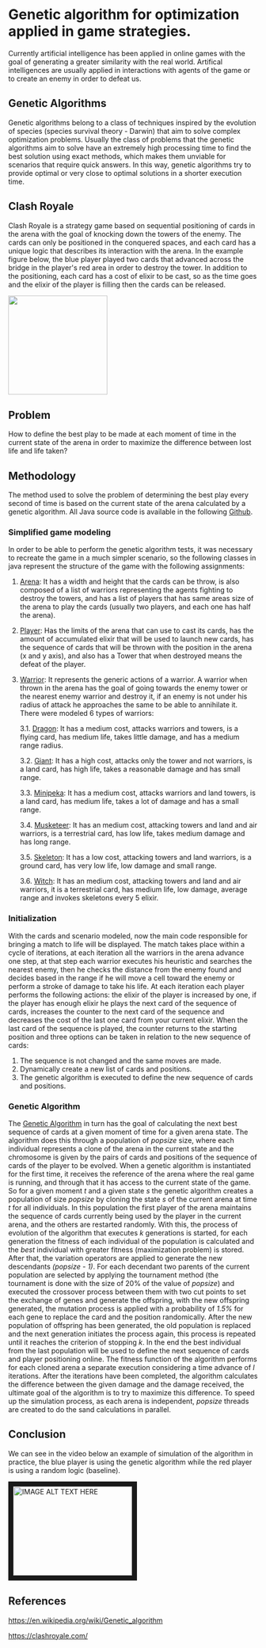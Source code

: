 # Genetic algorithm for optimization applied in game strategies.

Currently artificial intelligence has been applied in online games with the goal of generating a greater similarity with the real world. Artifical intelligences are usually applied in interactions with agents of the game or to create an enemy in order to defeat us.

## Genetic Algorithms

Genetic algorithms belong to a class of techniques inspired by the evolution of species (species survival theory - Darwin) that aim to solve complex optimization problems. Usually the class of problems that the genetic algorithms aim to solve have an extremely high processing time to find the best solution using exact methods, which makes them unviable for scenarios that require quick answers. In this way, genetic algorithms try to provide optimal or very close to optimal solutions in a shorter execution time.

## Clash Royale

Clash Royale is a strategy game based on sequential positioning of cards in the arena with the goal of knocking down the towers of the enemy. The cards can only be positioned in the conquered spaces, and each card has a unique logic that describes its interaction with the arena. In the example figure below, the blue player played two cards that advanced across the bridge in the player's red area in order to destroy the tower. In addition to the positioning, each card has a cost of elixir to be cast, so as the time goes and the elixir of the player is filling then the cards can be released.

<img src="https://s2.glbimg.com/gNwRYfnqgSGKFGkghmtq5rRiSu4=/0x0:695x390/984x0/smart/filters:strip_icc()/i.s3.glbimg.com/v1/AUTH_08fbf48bc0524877943fe86e43087e7a/internal_photos/bs/2019/w/7/gmJJBkTtAOZsFyNznphg/clash-royale.jpg" width="200">

## Problem

How to define the best play to be made at each moment of time in the current state of the arena in order to maximize the difference between lost life and life taken?

## Methodology

The method used to solve the problem of determining the best play every second of time is based on the current state of the arena calculated by a genetic algorithm. All Java source code is available in the following [Github](https://github.com/schmittjoaopedro/ai-predatory-instinct).

### Simplified game modeling

In order to be able to perform the genetic algorithm tests, it was necessary to recreate the game in a much simpler scenario, so the following classes in java represent the structure of the game with the following assignments:

1. [Arena](https://github.com/schmittjoaopedro/ai-predatory-instinct/blob/master/src/main/java/net/schmittjoaopedro/game/Arena.java): It has a width and height that the cards can be throw, is also composed of a list of warriors representing the agents fighting to destroy the towers, and has a list of players that has same areas size of the arena to play the cards (usually two players, and each one has half the arena).
2. [Player](https://github.com/schmittjoaopedro/ai-predatory-instinct/blob/master/src/main/java/net/schmittjoaopedro/game/Player.java): Has the limits of the arena that can use to cast its cards, has the amount of accumulated elixir that will be used to launch new cards, has the sequence of cards that will be thrown with the position in the arena (x and y axis), and also has a Tower that when destroyed means the defeat of the player.
3. [Warrior](https://github.com/schmittjoaopedro/ai-predatory-instinct/blob/master/src/main/java/net/schmittjoaopedro/game/warrior/Warrior.java): It represents the generic actions of a warrior. A warrior when thrown in the arena has the goal of going towards the enemy tower or the nearest enemy warrior and destroy it, if an enemy is not under his radius of attack he approaches the same to be able to annihilate it. There were modeled 6 types of warriors:

    3.1. [Dragon](https://github.com/schmittjoaopedro/ai-predatory-instinct/blob/master/src/main/java/net/schmittjoaopedro/game/warrior/Dragon.java): It has a medium cost, attacks warriors and towers, is a flying card, has medium life, takes little damage, and has a medium range radius.
    
    3.2. [Giant](https://github.com/schmittjoaopedro/ai-predatory-instinct/blob/master/src/main/java/net/schmittjoaopedro/game/warrior/Giant.java): It has a high cost, attacks only the tower and not warriors, is a land card, has high life, takes a reasonable damage and has small range.
    
    3.3. [Minipeka](https://github.com/schmittjoaopedro/ai-predatory-instinct/blob/master/src/main/java/net/schmittjoaopedro/game/warrior/Minipeka.java): It has a medium cost, attacks warriors and land towers, is a land card, has medium life, takes a lot of damage and has a small range.
    
    3.4. [Musketeer](https://github.com/schmittjoaopedro/ai-predatory-instinct/blob/master/src/main/java/net/schmittjoaopedro/game/warrior/Musketeer.java): It has an medium cost, attacking towers and land and air warriors, is a terrestrial card, has low life, takes medium damage and has long range.
    
    3.5. [Skeleton](https://github.com/schmittjoaopedro/ai-predatory-instinct/blob/master/src/main/java/net/schmittjoaopedro/game/warrior/Skeleton.java): It has a low cost, attacking towers and land warriors, is a ground card, has very low life, low damage and small range.
    
    3.6. [Witch](https://github.com/schmittjoaopedro/ai-predatory-instinct/blob/master/src/main/java/net/schmittjoaopedro/game/warrior/Witch.java): It has an medium cost, attacking towers and land and air warriors, it is a terrestrial card, has medium life, low damage, average range and invokes skeletons every 5 elixir.

### Initialization

With the cards and scenario modeled, now the main code responsible for bringing a match to life will be displayed. The match takes place within a cycle of iterations, at each iteration all the warriors in the arena advance one step, at that step each warrior executes his heuristic and searches the nearest enemy, then he checks the distance from the enemy found and decides based in the range if he will move a cell toward the enemy or perform a stroke of damage to take his life. At each iteration each player performs the following actions: the elixir of the player is increased by one, if the player has enough elixir he plays the next card of the sequence of cards, increases the counter to the next card of the sequence and decreases the cost of the last one card from your current elixir. When the last card of the sequence is played, the counter returns to the starting position and three options can be taken in relation to the new sequence of cards:
1. The sequence is not changed and the same moves are made.
2. Dynamically create a new list of cards and positions.
3. The genetic algorithm is executed to define the new sequence of cards and positions.

### Genetic Algorithm

The [Genetic Algorithm](https://github.com/schmittjoaopedro/ai-predatory-instinct/blob/master/src/main/java/net/schmittjoaopedro/ia/GeneticAlgorithm.java) in turn has the goal of calculating the next best sequence of cards at a given moment of time for a given arena state. The algorithm does this through a population of *popsize* size, where each individual represents a clone of the arena in the current state and the chromosome is given by the pairs of cards and positions of the sequence of cards of the player to be evolved.
When a genetic algorithm is instantiated for the first time, it receives the reference of the arena where the real game is running, and through that it has access to the current state of the game.
So for a given moment *t* and a given state *s* the genetic algorithm creates a population of size *popsize* by cloning the state *s* of the current arena at time *t* for all individuals. In this population the first player of the arena maintains the sequence of cards currently being used by the player in the current arena, and the others are restarted randomly. With this, the process of evolution of the algorithm that executes *k* generations is started, for each generation the fitness of each individual of the population is calculated and the *best* individual with greater fitness (maximization problem) is stored. After that, the variation operators are applied to generate the new descendants *(popsize - 1)*. For each decendant two parents of the current population are selected by applying the tournament method (the tournament is done with the size of 20% of the value of *popsize*) and executed the crossover process between them with two cut points to set the exchange of genes and generate the offspring, with the new offspring generated, the mutation process is applied with a probability of *1.5%* for each gene to replace the card and the position randomically. After the new population of offspring has been generated, the old population is replaced and the next generation initiates the process again, this process is repeated until it reaches the criterion of stopping *k*. In the end the best individual from the last population will be used to define the next sequence of cards and player positioning online.
The fitness function of the algorithm performs for each cloned arena a separate execution considering a time advance of *l* iterations. After the iterations have been completed, the algorithm calculates the difference between the given damage and the damage received, the ultimate goal of the algorithm is to try to maximize this difference. To speed up the simulation process, as each arena is independent, *popsize* threads are created to do the sand calculations in parallel.

## Conclusion

We can see in the video below an example of simulation of the algorithm in practice, the blue player is using the genetic algorithm while the red player is using a random logic (baseline).

<a href="http://www.youtube.com/watch?feature=player_embedded&v=fcrzux2yaJk" target="_blank"><img src="https://img.youtube.com/vi/fcrzux2yaJk/0.jpg" alt="IMAGE ALT TEXT HERE" width="240" height="180" border="10" /></a>

## References

https://en.wikipedia.org/wiki/Genetic_algorithm

https://clashroyale.com/
